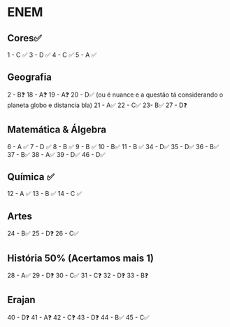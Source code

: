 # ENEM
## Cores✅ 
1 - C ✅ 
3 - D ✅
4 - C ✅
5 - A ✅

## Geografia
2 - B❓
18 - A❓
19 - A❓
20 - D✅ (ou é nuance e a questão tá considerando o planeta globo e distancia bla)
21 - A✅
22 - C✅
23- B✅
27 - D❓
## Matemática & Álgebra 
6 - A ✅
7 - D ✅
8 - B ✅
9 - B ✅
10 - B✅
11 - B ✅
34 - D✅
35 - D✅
36 - B✅
37 - B✅
38 - A✅
39 - D✅
46 - D✅

## Química ✅ 
12 - A ✅
13 - B ✅
14 - C ✅

## Artes
24 - B✅
25 - D❓
26 - C✅

## História 50% (Acertamos mais 1)
28 - A✅
29 - D❓
30 - C✅
31 - C❓
32 - D❓
33 - B❓

## Erajan
40 - D❓
41 - A❓
42 - C❓
43 - D❓
44 - B✅
45 - C✅